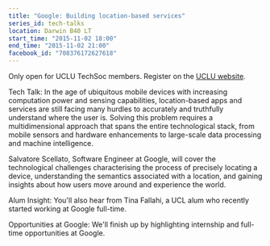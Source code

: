 ```yaml
---
title: "Google: Building location-based services"
series_id: tech-talks
location: Darwin B40 LT
start_time: "2015-11-02 18:00"
end_time: "2015-11-02 21:00"
facebook_id: "708376172627618"
---
```


Only open for UCLU TechSoc members.
Register on the [UCLU website](http://uclu.org/clubs-societies/tech-society).

Tech Talk:
In the age of ubiquitous mobile devices with increasing computation power and sensing capabilities, location-based apps and services are still facing many hurdles to accurately and truthfully understand where the user is. Solving this problem requires a multidimensional approach that spans the entire technological stack, from mobile sensors and hardware enhancements to large-scale data processing and machine intelligence.

Salvatore Scellato, Software Engineer at Google, will cover the technological challenges characterising the process of precisely locating a device, understanding the semantics associated with a location, and gaining insights about how users move around and experience the world.

Alum Insight:
You'll also hear from Tina Fallahi, a UCL alum who recently started working at Google full-time.

Opportunities at Google:
We'll finish up by highlighting internship and full-time opportunities at Google.

